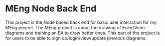 # MEng Node Back End

This project is the Node based back end for basic user interaction for my MEng project. The MEng project is about the drawing of Euler/Venn diagrams and training an EA to draw better ones.
This part of the project is for users to be able to sign up/login/view/update previous diagrams.
